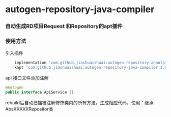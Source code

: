 # autogen-repository-java-compiler
### 自动生成RD项目Request 和Repository的apt插件
### 使用方法
引入插件

```groovy
    implementation 'com.github.jiashuaishuai:autogen-repository-annotation:1.0.1'
    kapt 'com.github.jiashuaishuai:autogen-repository-java-compiler:1.0.0'
```

api 接口文件添加注解

```java
@Autogen
public interface ApiService {}
```


rebuild后自动扫描被注解修饰类内的所有方法，生成相应代码，使用：继承AbsXXXXXRepositor类
